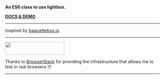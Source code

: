 **An ES6 class to use lightbox.**

[__DOCS & DEMO__](https://amstramgram75.github.io/Amstramgram-Gallery/)

___
Inspired by <a href="https://feimosi.github.io/baguetteBox.js/" target="_blanck">baguettebox.js</a>.
___
<a href="https://www.browserstack.com/" target="_blanck">
  <img src="https://live.browserstack.com/images/opensource/browserstack-logo.svg" width="192px" height="42px">
</a>

Thanks to <a href="https://www.browserstack.com/" target="_blanck">BrowserStack</a> for providing the infrastructure that allows me to test in real browsers !!!
___